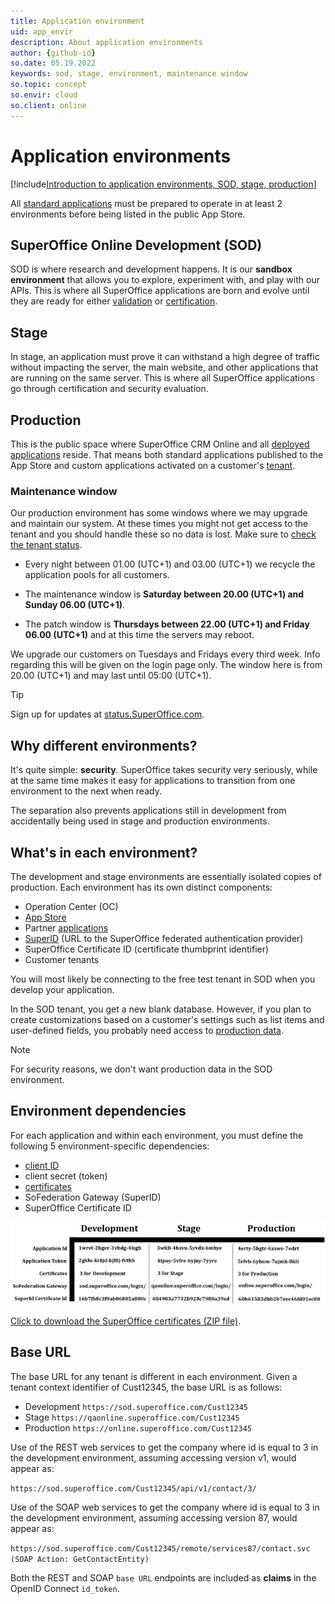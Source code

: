 ```yaml
---
title: Application environment
uid: app_envir
description: About application environments
author: {github-id}
so.date: 05.19.2022
keywords: sod, stage, environment, maintenance window
so.topic: concept
so.envir: cloud
so.client: online
---
```


# Application environments

[!include[Introduction to application environments, SOD, stage, production](../includes/app-envir-intro.md)]

All [standard applications][1] must be prepared to operate in at least 2 environments before being listed in the public App Store.

## SuperOffice Online Development (SOD)

SOD is where research and development happens. It is our **sandbox environment** that allows you to explore, experiment with, and play with our APIs. This is where all SuperOffice applications are born and evolve until they are ready for either [validation][3] or [certification][4].

## Stage

In stage, an application must prove it can withstand a high degree of traffic without impacting the server, the main website, and other applications that are running on the same server. This is where all SuperOffice applications go through certification and security evaluation.

## Production

This is the public space where SuperOffice CRM Online and all [deployed applications][5] reside. That means both standard applications published to the App Store and custom applications activated on a customer's [tenant][10].

### Maintenance window

Our production environment has some windows where we may upgrade and maintain our system. At these times you might not get access to the tenant and you should handle these so no data is lost. Make sure to [check the tenant status][13].

* Every night between 01.00 (UTC+1) and 03.00 (UTC+1) we recycle the application pools for all customers.

* The maintenance window is **Saturday between 20.00 (UTC+1) and Sunday 06.00 (UTC+1)**.

* The patch window is **Thursdays between 22.00 (UTC+1) and Friday 06.00 (UTC+1)** and at this time the servers may reboot.

We upgrade our customers on Tuesdays and Fridays every third week. Info regarding this will be given on the login page only. The window here is from 20.00 (UTC+1) and may last until 05:00 (UTC+1).

> [!TIP]
> Sign up for updates at [status.SuperOffice.com][6].

## Why different environments?

It's quite simple: **security**. SuperOffice takes security very seriously, while at the same time makes it easy for applications to transition from one environment to the next when ready.

The separation also prevents applications still in development from accidentally being used in stage and production environments.

## What's in each environment?

The development and stage environments are essentially isolated copies of production. Each environment has its own distinct components:

* Operation Center (OC)
* [App Store][7]
* Partner [applications][8]
* [SuperID][9] (URL to the SuperOffice federated authentication provider)
* SuperOffice Certificate ID (certificate thumbprint identifier)
* Customer tenants

You will most likely be connecting to the free test tenant in SOD when you develop your application.

In the SOD tenant, you get a new blank database. However, if you plan to create customizations based on a customer's settings such as list items and user-defined fields, you probably need access to [production data][12].

> [!NOTE]
> For security reasons, we don't want production data in the SOD environment.

## Environment dependencies

For each application and within each environment, you must define the following 5 environment-specific dependencies:

* [client ID][10]
* client secret (token)
* [certificates][11]
* SoFederation Gateway (SuperID)
* SuperOffice Certificate ID

![x -screenshot][img2]

<a href="../../assets/downloads/api/superofficeonlinecertificates.zip" download>Click to download the SuperOffice certificates (ZIP file)</a>.

## Base URL

The base URL for any tenant is different in each environment. Given a tenant context identifier of Cust12345, the base URL is as follows:

* Development `https://sod.superoffice.com/Cust12345`
* Stage `https://qaonline.superoffice.com/Cust12345`
* Production `https://online.superoffice.com/Cust12345`

Use of the REST web services to get the company where id is equal to 3 in the development environment, assuming accessing version v1, would appear as:

`https://sod.superoffice.com/Cust12345/api/v1/contact/3/`

Use of the SOAP web services to get the company where id is equal to 3 in the development environment, assuming accessing version 87, would appear as:

`https://sod.superoffice.com/Cust12345/remote/services87/contact.svc (SOAP Action: GetContactEntity)`

Both the REST and SOAP `base URL` endpoints are included as **claims** in the OpenID Connect `id_token`.

<!-- Referenced links -->
[1]: ../standard.md
[3]: ../activate/index.md
[4]: ../certification/index.md
[5]: index.md
[6]: https://status.superoffice.com/
[7]: ../app-store.md
[8]: ../overview.md
[9]: ../../identity-management/federated-auth.md
[10]: ../terminology.md
[11]: ../../api/authentication/online/certificates/index.md
[12]: ../../online/sandbox/index.md
[13]: ../tenant-status/index.md

<!-- Referenced images -->
[img2]: media/online-environments-settings-sidebyside2-650.png

